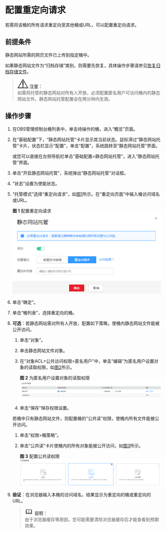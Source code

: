 # 配置重定向请求<a name="zh-cn_topic_0066088957"></a>

若需将该桶的所有请求重定向至其他桶或URL，可以配置重定向请求。

## 前提条件<a name="section6167532661"></a>

静态网站所需的网页文件已上传到指定桶中。

如果静态网站文件为“归档存储”类别，则需要先恢复，具体操作步骤请参见[恢复归档存储文件](恢复归档存储文件.md)。

>![](public_sys-resources/icon-notice.gif) **注意：**   
>如需将托管的静态网站对所有人开放，必须配置匿名用户可访问桶内的静态网站文件。静态网站托管配置会在两分钟内生效。  

## 操作步骤<a name="section11587693153957"></a>

1.  在OBS管理控制台桶列表中，单击待操作的桶，进入“概览”页面。
2.  在“基础配置”下，“静态网站托管”卡片显示其当前状态。鼠标滑过“静态网站托管”卡片，状态栏显示“配置”，单击“配置”，系统跳转至“静态网站托管”界面。

    或您可以直接在左侧导航栏单击“基础配置\>静态网站托管”，进入“静态网站托管”界面。

3.  单击“开启静态网站托管”，系统弹出“静态网站托管”对话框。
4.  “状态”设置为使能状态。
5.  “托管模式”选择“重定向请求”，如[图1](#fig1131112528711)所示。在“重定向页面”中输入桶访问域名或URL。

    **图 1**  配置重定向请求<a name="fig1131112528711"></a>  
    ![](figures/配置重定向请求.png "配置重定向请求")

6.  单击“确定”。
7.  单击“桶列表”，选择重定向的桶。
8.  **可选**：若静态网站需对所有人开放，配置如下策略，使桶内静态网站文件能被公开访问。

    1.  单击“对象”。
    2.  单击静态网站文件对象。
    3.  在“对象ACL\>公共访问权限\>匿名用户”中，单击“编辑”为匿名用户设置对象的读取权限，如[图2](#zh-cn_topic_0045829093_fig58496641194012)所示。

        **图 2**  为匿名用户设置对象的读取权限<a name="zh-cn_topic_0045829093_fig58496641194012"></a>  
        ![](figures/为匿名用户设置对象的读取权限.png "为匿名用户设置对象的读取权限")

    4.  单击“保存”保存权限设置。

    若桶中只有静态网站文件，则配置桶的“公共读”权限，使桶内所有文件能被公开访问。

    1.  单击“权限\>桶策略”。
    2.  单击“公共读”卡片使桶内的所有对象能被公开访问，如[图3](#zh-cn_topic_0045829093_fig15186794193556)所示。

        **图 3**  配置公共读权限<a name="zh-cn_topic_0045829093_fig15186794193556"></a>  
        ![](figures/配置公共读权限.png "配置公共读权限")


9.  **验证**：在浏览器输入本桶的访问域名，结果显示为重定向的桶或重定向的URL。

    >![](public_sys-resources/icon-note.gif) **说明：**   
    >由于浏览器缓存等原因，您可能需要清除浏览器缓存后才能查看到预期效果。  


